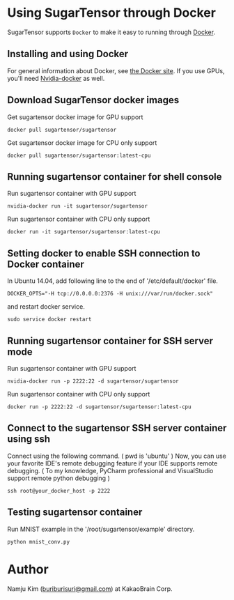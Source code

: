 # Using SugarTensor through Docker

SugarTensor supports `Docker` to make it easy to running through [Docker](http://www.docker.com/).

## Installing and using Docker

For general information about Docker, see [the Docker site](https://docs.docker.com/installation/).
If you use GPUs, you'll need [Nvidia-docker](https://github.com/NVIDIA/nvidia-docker) as well.

## Download SugarTensor docker images

Get sugartensor docker image for GPU support

```
docker pull sugartensor/sugartensor
```

Get sugartensor docker image for CPU only support

```
docker pull sugartensor/sugartensor:latest-cpu
```

## Running sugartensor container for shell console

Run sugartensor container with GPU support

```
nvidia-docker run -it sugartensor/sugartensor 
```

Run sugartensor container with CPU only support

```
docker run -it sugartensor/sugartensor:latest-cpu 
```

## Setting docker to enable SSH connection to Docker container

In Ubuntu 14.04, add following line to the end of '/etc/default/docker' file.

```
DOCKER_OPTS="-H tcp://0.0.0.0:2376 -H unix:///var/run/docker.sock"
```

and restart docker service.

```
sudo service docker restart
```

## Running sugartensor container for SSH server mode

Run sugartensor container with GPU support

```
nvidia-docker run -p 2222:22 -d sugartensor/sugartensor
```

Run sugartensor container with CPU only support

```
docker run -p 2222:22 -d sugartensor/sugartensor:latest-cpu 
```

## Connect to the sugartensor SSH server container using ssh

Connect using the following command. ( pwd is 'ubuntu' )
Now, you can use your favorite IDE's remote debugging feature if your IDE supports remote debugging. 
( To my knowledge, PyCharm professional and VisualStudio support remote python debugging )

```
ssh root@your_docker_host -p 2222
```

## Testing sugartensor container

Run MNIST example in the '/root/sugartensor/example' directory.

```
python mnist_conv.py
```

# Author

Namju Kim (buriburisuri@gmail.com) at KakaoBrain Corp.


